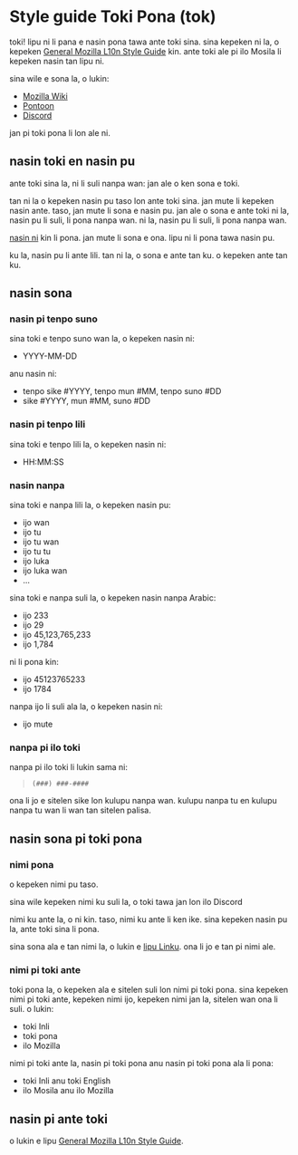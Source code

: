 # Style guide Toki Pona (tok)

toki! lipu ni li pana e nasin pona tawa ante toki sina. sina kepeken ni la, o
kepeken [General Mozilla L10n Style Guide](../mozilla_general/) kin. ante toki
ale pi ilo Mosila li kepeken nasin tan lipu ni.

sina wile e sona la, o lukin:

* [Mozilla Wiki](https://wiki.mozilla.org/L10n:Teams:tok)
* [Pontoon](https://pontoon.mozilla.org/tok/)
* [Discord](https://discord.gg/Ta2pvBeuRY)

jan pi toki pona li lon ale ni.

## nasin toki en nasin pu

ante toki sina la, ni li suli nanpa wan: jan ale o ken sona e toki.

tan ni la o kepeken nasin pu taso lon ante toki sina. jan mute li kepeken nasin
ante. taso, jan mute li sona e nasin pu. jan ale o sona e ante toki ni la, nasin
pu li suli, li pona nanpa wan. ni la, nasin pu li suli, li pona nanpa wan.

[nasin ni](https://github.com/kilipan/nasin-toki) kin li pona. jan mute li sona
e ona. lipu ni li pona tawa nasin pu.

ku la, nasin pu li ante lili. tan ni la, o sona e ante tan ku. o kepeken ante
tan ku.

## nasin sona

### nasin pi tenpo suno

sina toki e tenpo suno wan la, o kepeken nasin ni:

* YYYY-MM-DD

anu nasin ni:

* tenpo sike #YYYY, tenpo mun #MM, tenpo suno #DD
* sike #YYYY, mun #MM, suno #DD

### nasin pi tenpo lili

sina toki e tenpo lili la, o kepeken nasin ni:

* HH:MM:SS

### nasin nanpa

sina toki e nanpa lili la, o kepeken nasin pu:

* ijo wan
* ijo tu
* ijo tu wan
* ijo tu tu
* ijo luka
* ijo luka wan
* ...

sina toki e nanpa suli la, o kepeken nasin nanpa Arabic:

* ijo 233
* ijo 29
* ijo 45,123,765,233
* ijo 1,784

ni li pona kin:

* ijo 45123765233
* ijo 1784

nanpa ijo li suli ala la, o kepeken nasin ni:

* ijo mute

### nanpa pi ilo toki

nanpa pi ilo toki li lukin sama ni:

> `(###) ###-####`

ona li jo e sitelen sike lon kulupu nanpa wan. kulupu nanpa tu en kulupu nanpa
tu wan li wan tan sitelen palisa.

## nasin sona pi toki pona

### nimi pona

o kepeken nimi pu taso.

sina wile kepeken nimi ku suli la, o toki tawa jan lon ilo Discord

nimi ku ante la, o ni kin. taso, nimi ku ante li ken ike. sina kepeken nasin pu
la, ante toki sina li pona.

sina sona ala e tan nimi la, o lukin e [lipu
Linku](https://lipu-linku.github.io/). ona li jo e tan pi nimi ale.

### nimi pi toki ante

toki pona la, o kepeken ala e sitelen suli lon nimi pi toki pona. sina kepeken
nimi pi toki ante, kepeken nimi ijo, kepeken nimi jan la, sitelen wan ona li
suli. o lukin:

* toki Inli
* toki pona
* ilo  Mozilla

nimi pi toki ante la, nasin pi toki pona anu nasin pi toki pona ala li pona:

* toki Inli anu toki English
* ilo Mosila anu ilo Mozilla

## nasin pi ante toki

o lukin e lipu [General Mozilla L10n Style Guide](../mozilla_general/).
